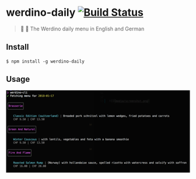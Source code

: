 # werdino-daily [![Build Status](https://travis-ci.org/radiovisual/werdino-daily.svg?branch=master)](https://travis-ci.org/radiovisual/werdino-daily)

> :pizza: :hamburger: The Werdino daily menu in English and German


## Install

```
$ npm install -g werdino-daily
```

## Usage
![](media/screenshot.png)